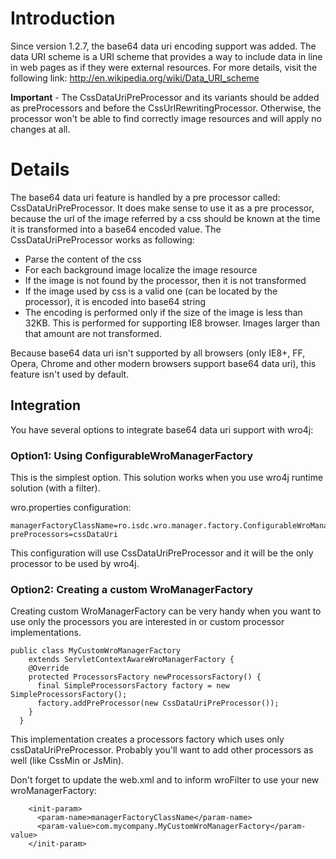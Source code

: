 # Introduction #
Since version 1.2.7, the base64 data uri encoding support was added.
The data URI scheme is a URI scheme that provides a way to include data in line in web pages as if they were external resources. For more details, visit the following link: http://en.wikipedia.org/wiki/Data_URI_scheme

**Important** - The CssDataUriPreProcessor and its variants should be added as preProcessors and before the CssUrlRewritingProcessor. Otherwise, the processor won't be able to find correctly image resources and will apply no changes at all.

# Details #
The base64 data uri feature is handled by a pre processor called: CssDataUriPreProcessor. It does make sense to use it as a pre processor, because the url of the image referred by a css should be known at the time it is transformed into a base64 encoded value. The CssDataUriPreProcessor works as following:
  * Parse the content of the css
  * For each background image localize the image resource
  * If the image is not found by the processor, then it is not transformed
  * If the image used by css is a valid one (can be located by the processor), it is encoded into base64 string
  * The encoding is performed only if the size of the image is less than 32KB. This is performed for supporting IE8 browser. Images larger than that amount are not transformed.

Because base64 data uri isn't supported by all browsers (only IE8+, FF, Opera, Chrome and other modern browsers support base64 data uri), this feature isn't used by default.


## Integration ##
You have several options to integrate base64 data uri support with wro4j:

### Option1: Using ConfigurableWroManagerFactory ###
This is the simplest option. This solution works when you use wro4j runtime solution (with a filter).


wro.properties configuration:
```
managerFactoryClassName=ro.isdc.wro.manager.factory.ConfigurableWroManagerFactory
preProcessors=cssDataUri
```

This configuration will use CssDataUriPreProcessor and it will be the only processor to be used by wro4j.

### Option2: Creating a custom WroManagerFactory ###
Creating custom WroManagerFactory can be very handy when you want to use only the processors you are interested in or custom processor implementations.

```
public class MyCustomWroManagerFactory
    extends ServletContextAwareWroManagerFactory {
    @Override
    protected ProcessorsFactory newProcessorsFactory() {
      final SimpleProcessorsFactory factory = new SimpleProcessorsFactory();
      factory.addPreProcessor(new CssDataUriPreProcessor());      
    }
  }
```

This implementation creates a processors factory which uses only cssDataUriPreProcessor. Probably you'll want to add other processors as well (like CssMin or JsMin).

Don't forget to update the web.xml and to inform wroFilter to use your new wroManagerFactory:

```
    <init-param>
      <param-name>managerFactoryClassName</param-name>
      <param-value>com.mycompany.MyCustomWroManagerFactory</param-value>
    </init-param>
```